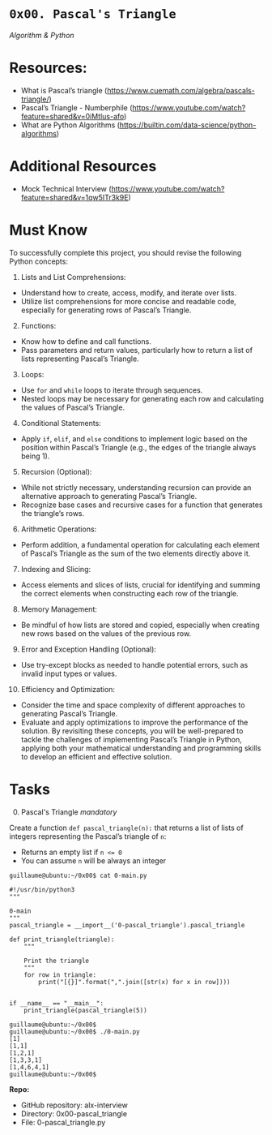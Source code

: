 # `0x00. Pascal's Triangle`
*Algorithm & Python*

# Resources:
- What is Pascal’s triangle (https://www.cuemath.com/algebra/pascals-triangle/)
- Pascal’s Triangle - Numberphile (https://www.youtube.com/watch?feature=shared&v=0iMtlus-afo)
- What are Python Algorithms (https://builtin.com/data-science/python-algorithms)
# Additional Resources
- Mock Technical Interview (https://www.youtube.com/watch?feature=shared&v=1qw5ITr3k9E)
# Must Know

To successfully complete this project, you should revise the following Python concepts:

1. Lists and List Comprehensions:

- Understand how to create, access, modify, and iterate over lists.
- Utilize list comprehensions for more concise and readable code, especially for generating rows of Pascal’s Triangle.
2. Functions:

- Know how to define and call functions.
- Pass parameters and return values, particularly how to return a list of lists representing Pascal’s Triangle.
3. Loops:

- Use `for` and `while` loops to iterate through sequences.
- Nested loops may be necessary for generating each row and calculating the values of Pascal’s Triangle.
4. Conditional Statements:

- Apply `if`, `elif`, and `else` conditions to implement logic based on the position within Pascal’s Triangle (e.g., the edges of the triangle always being 1).
5. Recursion (Optional):

- While not strictly necessary, understanding recursion can provide an alternative approach to generating Pascal’s Triangle.
- Recognize base cases and recursive cases for a function that generates the triangle’s rows.
6. Arithmetic Operations:

- Perform addition, a fundamental operation for calculating each element of Pascal’s Triangle as the sum of the two elements directly above it.
7. Indexing and Slicing:

- Access elements and slices of lists, crucial for identifying and summing the correct elements when constructing each row of the triangle.
8. Memory Management:

- Be mindful of how lists are stored and copied, especially when creating new rows based on the values of the previous row.
9. Error and Exception Handling (Optional):

- Use try-except blocks as needed to handle potential errors, such as invalid input types or values.
10. Efficiency and Optimization:

- Consider the time and space complexity of different approaches to generating Pascal’s Triangle.
- Evaluate and apply optimizations to improve the performance of the solution.
By revisiting these concepts, you will be well-prepared to tackle the challenges of implementing Pascal’s Triangle in Python, applying both your mathematical understanding and programming skills to develop an efficient and effective solution.

# Tasks
0. Pascal's Triangle
*mandatory*

Create a function `def pascal_triangle(n):` that returns a list of lists of integers representing the Pascal’s triangle of `n`:

- Returns an empty list if `n <= 0`
- You can assume `n` will be always an integer

```
guillaume@ubuntu:~/0x00$ cat 0-main.py

#!/usr/bin/python3
"""

0-main
"""
pascal_triangle = __import__('0-pascal_triangle').pascal_triangle

def print_triangle(triangle):
    """

    Print the triangle
    """
    for row in triangle:
        print("[{}]".format(",".join([str(x) for x in row])))


if __name__ == "__main__":
    print_triangle(pascal_triangle(5))

guillaume@ubuntu:~/0x00$ 
guillaume@ubuntu:~/0x00$ ./0-main.py
[1]
[1,1]
[1,2,1]
[1,3,3,1]
[1,4,6,4,1]
guillaume@ubuntu:~/0x00$
```

**Repo:**

- GitHub repository: alx-interview
- Directory: 0x00-pascal_triangle
- File: 0-pascal_triangle.py
   
